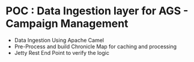 # POC : Data Ingestion layer for AGS - Campaign Management 

- Data Ingestion Using Apache Camel
- Pre-Process and build Chronicle Map for caching and processing
- Jetty Rest End Point to verify the logic

